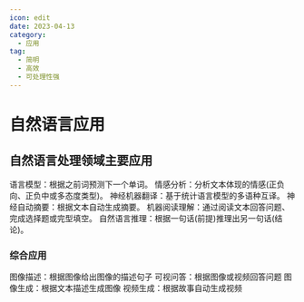 ```yaml
---
icon: edit
date: 2023-04-13
category:
  - 应用
tag:
  - 简明
  - 高效
  - 可处理性强
---
```


# 自然语言应用

## 自然语言处理领域主要应用

语言模型：根据之前词预测下一个单词。
情感分析：分析文本体现的情感(正负向、正负中或多态度类型)。
神经机器翻译：基于统计语言模型的多语种互译。
神经自动摘要：根据文本自动生成摘要。
机器阅读理解：通过阅读文本回答问题、完成选择题或完型填空。
自然语言推理：根据一句话(前提)推理出另一句话(结论)。

### 综合应用

图像描述：根据图像给出图像的描述句子
可视问答：根据图像或视频回答问题
图像生成：根据文本描述生成图像
视频生成：根据故事自动生成视频